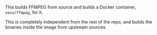 This builds FFMPEG from source and builds a Docker container, `veso/ffmpeg`, for it.

This is completely independent from the rest of the repo, and builds the binaries inside the image from upstream sources.

